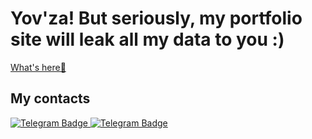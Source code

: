# Yov'za! But seriously, my portfolio site will leak all my data to you :)
[What's here🤔](https://nikkeyl.github.io/nikkeyl)

## My contacts
<a href="https://nikkeyl.github.io/nikkeyl" target="_blank">
  <img src="https://img.shields.io/badge/Telegram-blue?style=for-the-badge&logo=Telegram&logoColor=white" alt="Telegram Badge"/>
</a>
<a href="https://nikkeyl.github.io/nikkeyl">
  <img src="https://img.shields.io/badge/Telegram-blue?style=for-the-badge&logo=Telegram&logoColor=white" alt="Telegram Badge"/>
</a>
